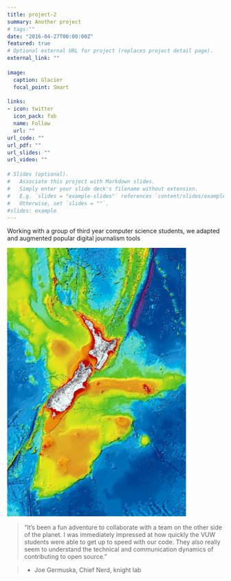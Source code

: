 ```yaml
---
title: project-2
summary: Another project
# tags:""
date: "2016-04-27T00:00:00Z"
featured: true
# Optional external URL for project (replaces project detail page).
external_link: ""

image:
  caption: Glacier
  focal_point: Smart

links:
- icon: twitter
  icon_pack: fab
  name: Follow
  url: ""
url_code: ""
url_pdf: ""
url_slides: ""
url_video: ""

# Slides (optional).
#   Associate this project with Markdown slides.
#   Simply enter your slide deck's filename without extension.
#   E.g. `slides = "example-slides"` references `content/slides/example-slides.md`.
#   Otherwise, set `slides = ""`.
#slides: example
---
```


Working with a group of third year computer science students, we adapted and augmented popular digital journalism tools

![img](featured.png)

> “It’s been a fun adventure to collaborate with a team on the other side of the planet. I was immediately impressed at how quickly the VUW students were able to get up to speed with our code. They also really seem to understand the technical and communication dynamics of contributing to open source.”
	
>	- Joe Germuska, Chief Nerd, knight lab
